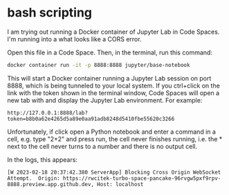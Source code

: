 # bash scripting

I am trying out running a Docker container of Jupyter Lab in Code Spaces.  I'm running into a what looks like a CORS error.

Open this file in a Code Space.  Then, in the terminal, run this command:
```bash
docker container run -it -p 8888:8888 jupyter/base-notebook
```

This will start a Docker container running a Jupyter Lab session on port 8888, which is being tunneled to your local system.  If you ctrl+click on the link with the token shown in the terminal window, Code Spaces will open a new tab with and display the Jupyter Lab environment.  For example:

```
http://127.0.0.1:8888/lab?token=b8b0a62e4265d5a89e0aa91adb8248d5410fbe55620c3266
```

Unfortunately, if click open a Python notebook and enter a command in a cell, e.g. type "2+2" and press run, the cell never finishes running, i.e. the * next to the cell never turns to a number and there is no output cell.

In the logs, this appears:
```
[W 2023-02-18 20:37:42.380 ServerApp] Blocking Cross Origin WebSocket Attempt.  Origin: https://rwcitek-turbo-space-pancake-96rvgw5pxf9rpv-8888.preview.app.github.dev, Host: localhost
```



